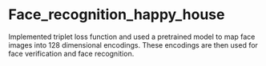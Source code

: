 # Face_recognition_happy_house

Implemented triplet loss function and used a pretrained model to map face images into 128 dimensional encodings.
These encodings are then used for face verification and face recognition.
